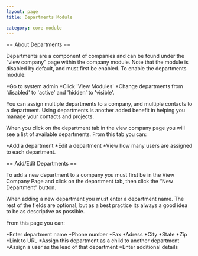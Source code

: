 ```yaml
---
layout: page
title: Departments Module

category: core-module
---
```


== About Departments ==

Departments are a component of companies and can be found under the “view company” page within the company module. Note that the module is disabled by default, and must first be enabled. To enable the departments module:

*Go to system admin
*Click 'View Modules'
*Change departments from 'disabled' to 'active' and 'hidden' to 'visible'.


You can assign multiple departments to a company, and multiple contacts to a department.  Using departments is another added benefit in helping you manage your contacts and projects.

When you click on the department tab in the view company page you will see a list of available departments. From this tab you can:

*Add a department
*Edit a department
*View how many users are assigned to each department.

== Add/Edit Departments ==

To add a new department to a company you must first be in the View Company Page and click on the department tab, then click the “New Department” button.

When adding a new department you must enter a department name. The rest of the fields are optional, but as a best practice its always a good idea to be as descriptive as possible.

From this page you can:

*Enter department name
*Phone number
*Fax
*Adress
*City
*State
*Zip
*Link to URL
*Assign this department as a child to another department
*Assign a user as the lead of that department
*Enter additional details
